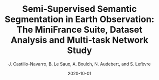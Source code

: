 ---
title: "Semi-Supervised Semantic Segmentation in Earth Observation: The MiniFrance Suite, Dataset Analysis and Multi-task Network Study"
author: "J. Castillo-Navarro, B. Le Saux, A. Boulch, N. Audebert, and S. Lefèvre"
collection: publications
permalink:
date: 2020-10-01
type: misc
venue: "Arxiv"
venue2: 
venue3:
paperurl: 
arxivurl: "https://arxiv.org/abs/2010.07830"
halurl: 
codeurl: 
mediumurl: 
blogurl: 
pdfurl: 
slidesurl: 
teaser: "2020-maclean.png"
note:
noteimportant: 
---
